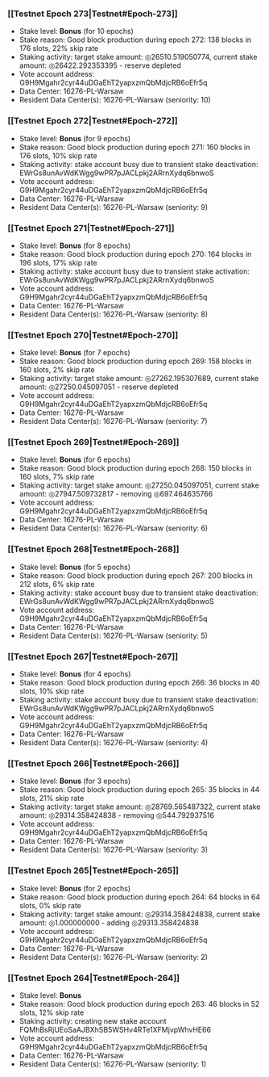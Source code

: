 ### [[Testnet Epoch 273|Testnet#Epoch-273]]
* Stake level: **Bonus** (for 10 epochs)
* Stake reason: Good block production during epoch 272: 138 blocks in 176 slots, 22% skip rate
* Staking activity: target stake amount: ◎26510.519050774, current stake amount: ◎26422.292353395 - reserve depleted
* Vote account address: G9H9Mgahr2cyr44uDGaEhT2yapxzmQbMdjcRB6oEfr5q
* Data Center: 16276-PL-Warsaw
* Resident Data Center(s): 16276-PL-Warsaw (seniority: 10)
### [[Testnet Epoch 272|Testnet#Epoch-272]]
* Stake level: **Bonus** (for 9 epochs)
* Stake reason: Good block production during epoch 271: 160 blocks in 176 slots, 10% skip rate
* Staking activity: stake account busy due to transient stake deactivation: EWrGs8unAvWdKWgg9wPR7pJACLpkj2ARrnXydq6bnwoS
* Vote account address: G9H9Mgahr2cyr44uDGaEhT2yapxzmQbMdjcRB6oEfr5q
* Data Center: 16276-PL-Warsaw
* Resident Data Center(s): 16276-PL-Warsaw (seniority: 9)
### [[Testnet Epoch 271|Testnet#Epoch-271]]
* Stake level: **Bonus** (for 8 epochs)
* Stake reason: Good block production during epoch 270: 164 blocks in 196 slots, 17% skip rate
* Staking activity: stake account busy due to transient stake activation: EWrGs8unAvWdKWgg9wPR7pJACLpkj2ARrnXydq6bnwoS
* Vote account address: G9H9Mgahr2cyr44uDGaEhT2yapxzmQbMdjcRB6oEfr5q
* Data Center: 16276-PL-Warsaw
* Resident Data Center(s): 16276-PL-Warsaw (seniority: 8)
### [[Testnet Epoch 270|Testnet#Epoch-270]]
* Stake level: **Bonus** (for 7 epochs)
* Stake reason: Good block production during epoch 269: 158 blocks in 160 slots, 2% skip rate
* Staking activity: target stake amount: ◎27262.195307689, current stake amount: ◎27250.045097051 - reserve depleted
* Vote account address: G9H9Mgahr2cyr44uDGaEhT2yapxzmQbMdjcRB6oEfr5q
* Data Center: 16276-PL-Warsaw
* Resident Data Center(s): 16276-PL-Warsaw (seniority: 7)
### [[Testnet Epoch 269|Testnet#Epoch-269]]
* Stake level: **Bonus** (for 6 epochs)
* Stake reason: Good block production during epoch 268: 150 blocks in 160 slots, 7% skip rate
* Staking activity: target stake amount: ◎27250.045097051, current stake amount: ◎27947.509732817 - removing ◎697.464635766
* Vote account address: G9H9Mgahr2cyr44uDGaEhT2yapxzmQbMdjcRB6oEfr5q
* Data Center: 16276-PL-Warsaw
* Resident Data Center(s): 16276-PL-Warsaw (seniority: 6)
### [[Testnet Epoch 268|Testnet#Epoch-268]]
* Stake level: **Bonus** (for 5 epochs)
* Stake reason: Good block production during epoch 267: 200 blocks in 212 slots, 6% skip rate
* Staking activity: stake account busy due to transient stake deactivation: EWrGs8unAvWdKWgg9wPR7pJACLpkj2ARrnXydq6bnwoS
* Vote account address: G9H9Mgahr2cyr44uDGaEhT2yapxzmQbMdjcRB6oEfr5q
* Data Center: 16276-PL-Warsaw
* Resident Data Center(s): 16276-PL-Warsaw (seniority: 5)
### [[Testnet Epoch 267|Testnet#Epoch-267]]
* Stake level: **Bonus** (for 4 epochs)
* Stake reason: Good block production during epoch 266: 36 blocks in 40 slots, 10% skip rate
* Staking activity: stake account busy due to transient stake deactivation: EWrGs8unAvWdKWgg9wPR7pJACLpkj2ARrnXydq6bnwoS
* Vote account address: G9H9Mgahr2cyr44uDGaEhT2yapxzmQbMdjcRB6oEfr5q
* Data Center: 16276-PL-Warsaw
* Resident Data Center(s): 16276-PL-Warsaw (seniority: 4)
### [[Testnet Epoch 266|Testnet#Epoch-266]]
* Stake level: **Bonus** (for 3 epochs)
* Stake reason: Good block production during epoch 265: 35 blocks in 44 slots, 21% skip rate
* Staking activity: target stake amount: ◎28769.565487322, current stake amount: ◎29314.358424838 - removing ◎544.792937516
* Vote account address: G9H9Mgahr2cyr44uDGaEhT2yapxzmQbMdjcRB6oEfr5q
* Data Center: 16276-PL-Warsaw
* Resident Data Center(s): 16276-PL-Warsaw (seniority: 3)
### [[Testnet Epoch 265|Testnet#Epoch-265]]
* Stake level: **Bonus** (for 2 epochs)
* Stake reason: Good block production during epoch 264: 64 blocks in 64 slots, 0% skip rate
* Staking activity: target stake amount: ◎29314.358424838, current stake amount: ◎1.000000000 - adding ◎29313.358424838
* Vote account address: G9H9Mgahr2cyr44uDGaEhT2yapxzmQbMdjcRB6oEfr5q
* Data Center: 16276-PL-Warsaw
* Resident Data Center(s): 16276-PL-Warsaw (seniority: 2)
### [[Testnet Epoch 264|Testnet#Epoch-264]]
* Stake level: **Bonus**
* Stake reason: Good block production during epoch 263: 46 blocks in 52 slots, 12% skip rate
* Staking activity: creating new stake account FQMhBsRjUEoSaAJBXhSB5WSHv4RTe1XFMjvpWhvHE66
* Vote account address: G9H9Mgahr2cyr44uDGaEhT2yapxzmQbMdjcRB6oEfr5q
* Data Center: 16276-PL-Warsaw
* Resident Data Center(s): 16276-PL-Warsaw (seniority: 1)